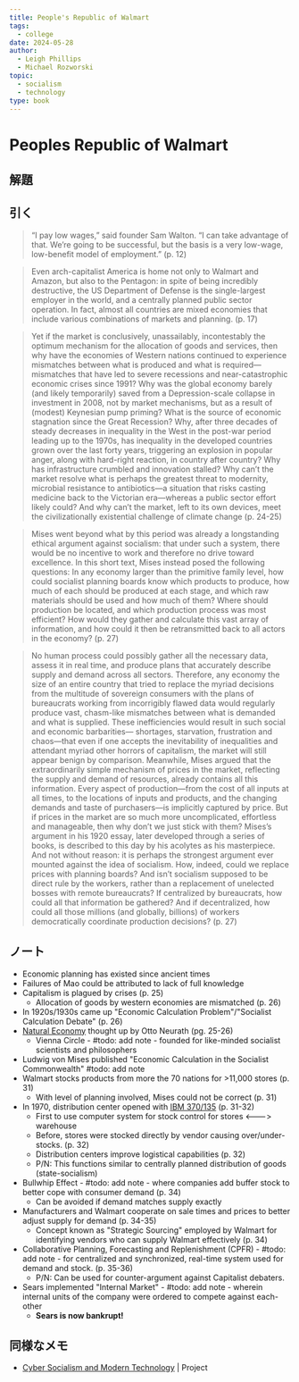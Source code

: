 ```yaml
---
title: People's Republic of Walmart
tags:
  - college
date: 2024-05-28
author:
  - Leigh Phillips 
  - Michael Rozworski
topic:
  - socialism
  - technology
type: book
---
```


# Peoples Republic of Walmart

## 解題

## 引く

> “I pay low wages,” said founder Sam Walton. “I can take advantage of that. We’re going to be successful, but the basis is a very low-wage, low-benefit model of employment.”  (p. 12)

> Even arch-capitalist America is home not only to Walmart and Amazon, but also to the Pentagon: in spite of being incredibly destructive, the US Department of Defense is the single-largest employer in the world, and a centrally planned public sector operation. In fact, almost all countries are mixed economies that include various combinations of markets and planning. (p. 17)

> Yet if the market is conclusively, unassailably, incontestably the
optimum mechanism for the allocation of goods and services, then why
have the economies of Western nations continued to experience
mismatches between what is produced and what is required—
mismatches that have led to severe recessions and near-catastrophic
economic crises since 1991? Why was the global economy barely (and
likely temporarily) saved from a Depression-scale collapse in investment
in 2008, not by market mechanisms, but as a result of (modest)
Keynesian pump priming? What is the source of economic stagnation
since the Great Recession? Why, after three decades of steady decreases
in inequality in the West in the post-war period leading up to the 1970s,
has inequality in the developed countries grown over the last forty years,
triggering an explosion in popular anger, along with hard-right reaction,
in country after country? Why has infrastructure crumbled and
innovation stalled? Why can’t the market resolve what is perhaps the
greatest threat to modernity, microbial resistance to antibiotics—a
situation that risks casting medicine back to the Victorian era—whereas
a public sector effort likely could? And why can’t the market, left to its
own devices, meet the civilizationally existential challenge of climate
change (p. 24-25)

> Mises went beyond what by this period was already a
longstanding ethical argument against socialism: that under such a
system, there would be no incentive to work and therefore no drive
toward excellence. In this short text, Mises instead posed the following
questions: In any economy larger than the primitive family level, how
could socialist planning boards know which products to produce, how
much of each should be produced at each stage, and which raw
materials should be used and how much of them? Where should
production be located, and which production process was most efficient?
How would they gather and calculate this vast array of information, and
how could it then be retransmitted back to all actors in the economy? (p. 27)

> No human
process could possibly gather all the necessary data, assess it in real
time, and produce plans that accurately describe supply and demand
across all sectors. Therefore, any economy the size of an entire country
that tried to replace the myriad decisions from the multitude of
sovereign consumers with the plans of bureaucrats working from
incorrigibly flawed data would regularly produce vast, chasm-like
mismatches between what is demanded and what is supplied. These
inefficiencies would result in such social and economic barbarities—
shortages, starvation, frustration and chaos—that even if one accepts the
inevitability of inequalities and attendant myriad other horrors of
capitalism, the market will still appear benign by comparison.
Meanwhile, Mises argued that the extraordinarily simple mechanism
of prices in the market, reflecting the supply and demand of resources,
already contains all this information. Every aspect of production—from
the cost of all inputs at all times, to the locations of inputs and products,
and the changing demands and taste of purchasers—is implicitly
captured by price.
But if prices in the market are so much more uncomplicated,
effortless and manageable, then why don’t we just stick with them?
Mises’s argument in his 1920 essay, later developed through a series
of books, is described to this day by his acolytes as his masterpiece. And
not without reason: it is perhaps the strongest argument ever mounted
against the idea of socialism. How, indeed, could we replace prices with
planning boards? And isn’t socialism supposed to be direct rule by the
workers, rather than a replacement of unelected bosses with remote
bureaucrats? If centralized by bureaucrats, how could all that
information be gathered? And if decentralized, how could all those
millions (and globally, billions) of workers democratically coordinate
production decisions? (p. 27)

## ノート

- Economic planning has existed since ancient times
- Failures of Mao could be attributed to lack of full knowledge
- Capitalism is plagued by crises (p. 25)
	- Allocation of goods by western economies are mismatched (p. 26)
- In 1920s/1930s came up "Economic Calculation Problem"/"Socialist Calculation Debate" (p. 26)
- [Natural Economy](Natural%20Economy.md) thought up by Otto Neurath (pg. 25-26)
	- Vienna Circle - #todo: add note - founded for like-minded socialist scientists and philosophers 
- Ludwig von Mises published "Economic Calculation in the Socialist Commonwealth" #todo: add note
- Walmart stocks products from more the 70 nations for >11,000 stores (p. 31)
	- With level of planning involved, Mises could not be correct (p. 31)
- In 1970, distribution center opened with [IBM 370/135](https://en.wikipedia.org/wiki/IBM_System/370_Model_135) (p. 31-32)
	- First to use computer system for stock control for stores <---> warehouse
	- Before, stores were stocked directly by vendor
	  causing over/under-stocks. (p. 32)
	- Distribution centers improve logistical capabilities (p. 32)
	- P/N: This functions similar to centrally planned distribution of goods (state-socialism)
- Bullwhip Effect - #todo: add note - where companies add buffer stock to better cope with consumer demand (p. 34)
	- Can be avoided if demand matches supply exactly
- Manufacturers and Walmart cooperate on sale times and prices to better adjust supply for demand (p. 34-35)
	- Concept known as "Strategic Sourcing" employed by Walmart for identifying vendors who can supply Walmart effectively (p. 34)
- Collaborative Planning, Forecasting and Replenishment (CPFR) - #todo: add note - for centralized and synchronized, real-time system used for demand and stock. (p. 35-36)
	- P/N: Can be used for counter-argument against Capitalist debaters.
- Sears implemented "Internal Market" - #todo: add note - wherein internal units of the company were ordered to compete against each-other
	- **Sears is now bankrupt!**

## 同様なメモ

- [Cyber Socialism and Modern Technology](Cyber%20Socialism%20and%20Modern%20Technology.md) | Project